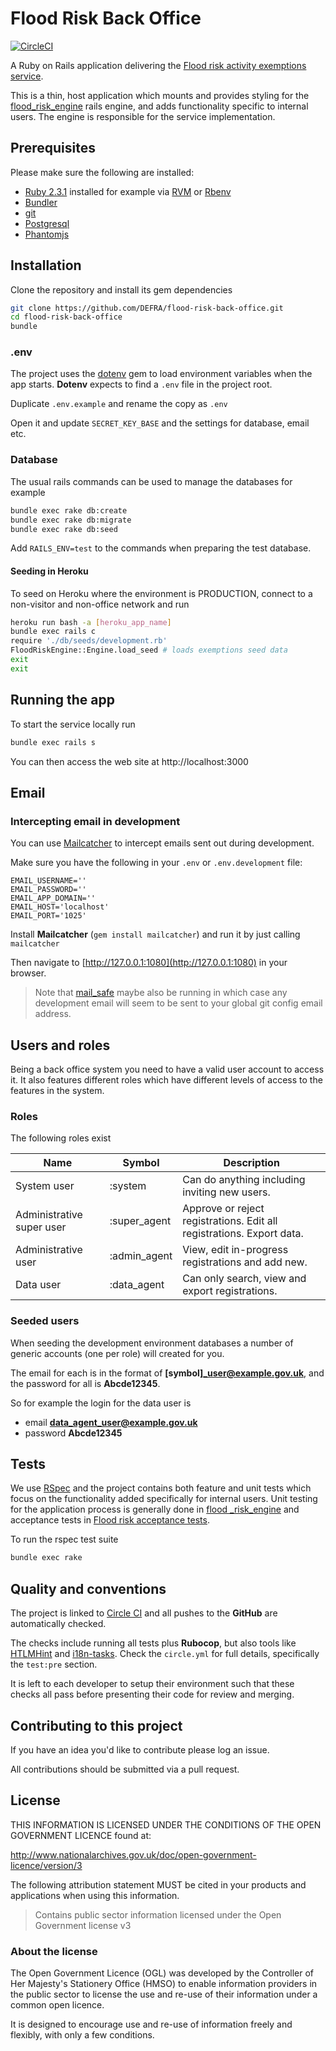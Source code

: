 # Flood Risk Back Office

[![CircleCI](https://circleci.com/gh/DEFRA/flood-risk-back-office.svg?style=svg&circle-token=690d1e5fe311a8bbc2b80af8bb70a0d0876b072e)](https://circleci.com/gh/DEFRA/flood-risk-back-office)

A Ruby on Rails application delivering the [Flood risk activity exemptions service](https://register-flood-risk-exemption.service.gov.uk).

This is a thin, host application which mounts and provides styling for the [flood_risk_engine](https://github.com/DEFRA/flood-risk-engine) rails engine, and adds functionality specific to internal users. The engine is responsible for the service implementation.

## Prerequisites

Please make sure the following are installed:

- [Ruby 2.3.1](https://www.ruby-lang.org) installed for example via [RVM](https://rvm.io) or [Rbenv](https://github.com/sstephenson/rbenv/blob/master/README.md)
- [Bundler](http://bundler.io/)
- [git](https://git-scm.com/book/en/v2/Getting-Started-Installing-Git)
- [Postgresql](http://www.postgresql.org/download)
- [Phantomjs](https://github.com/teampoltergeist/poltergeist#installing-phantomjs)

## Installation

Clone the repository and install its gem dependencies

```bash
git clone https://github.com/DEFRA/flood-risk-back-office.git
cd flood-risk-back-office
bundle
```

### .env

The project uses the [dotenv](https://github.com/bkeepers/dotenv) gem to load environment variables when the app starts. **Dotenv** expects to find a `.env` file in the project root.

Duplicate `.env.example` and rename the copy as `.env`

Open it and update `SECRET_KEY_BASE` and the settings for database, email etc.

### Database

The usual rails commands can be used to manage the databases for example

```bash
bundle exec rake db:create
bundle exec rake db:migrate
bundle exec rake db:seed
```

Add `RAILS_ENV=test` to the commands when preparing the test database.

#### Seeding in Heroku

To seed on Heroku where the environment is PRODUCTION, connect to a non-visitor and non-office network and run

```bash
heroku run bash -a [heroku_app_name]
bundle exec rails c
require './db/seeds/development.rb'
FloodRiskEngine::Engine.load_seed # loads exemptions seed data
exit
exit
```

## Running the app

To start the service locally run

```bash
bundle exec rails s
```

You can then access the web site at http://localhost:3000

## Email

### Intercepting email in development

You can use [Mailcatcher](https://mailcatcher.me/) to intercept emails sent out during development.

Make sure you have the following in your `.env` or `.env.development` file:

    EMAIL_USERNAME=''
    EMAIL_PASSWORD=''
    EMAIL_APP_DOMAIN=''
    EMAIL_HOST='localhost'
    EMAIL_PORT='1025'

Install **Mailcatcher** (`gem install mailcatcher`) and run it by just calling `mailcatcher`

Then navigate to [http://127.0.0.1:1080](http://127.0.0.1:1080) in your browser.

> Note that [mail_safe](https://github.com/myronmarston/mail_safe) maybe also be running in which case any development email will seem to be sent to your global git config email address.

## Users and roles

Being a back office system you need to have a valid user account to access it. It also features different roles which have different levels of access to the features in the system.

### Roles

The following roles exist

| Name                       | Symbol       | Description  |
|----------------------------|--------------|---|
| System user                | :system      | Can do anything including inviting new users. |
| Administrative super user  | :super_agent | Approve or reject registrations. Edit all registrations. Export data. |
| Administrative user        | :admin_agent | View, edit in-progress registrations and add new. |
| Data user                  | :data_agent  | Can only search, view and export registrations. |

### Seeded users

When seeding the development environment databases a number of generic accounts (one per role) will created for you.

The email for each is in the format of **[symbol]_user@example.gov.uk**, and the password for all is **Abcde12345**.

So for example the login for the data user is

- email **data_agent_user@example.gov.uk**
- password **Abcde12345**

## Tests

We use [RSpec](http://rspec.info/) and the project contains both feature and unit tests which focus on the functionality added specifically for internal users. Unit testing for the application process is generally done in [flood _risk_engine](https://github.com/DEFRA/flood-risk-engine) and acceptance tests in [Flood risk acceptance tests](https://github.com/DEFRA/flood-risk-acceptance-tests).

To run the rspec test suite

```bash
bundle exec rake
```

## Quality and conventions

The project is linked to [Circle CI](https://circleci.com/gh/DEFRA/flood-risk-back-office) and all pushes to the **GitHub** are automatically checked.

The checks include running all tests plus **Rubocop**, but also tools like [HTLMHint](https://github.com/yaniswang/HTMLHint) and [i18n-tasks](https://github.com/glebm/i18n-tasks). Check the `circle.yml` for full details, specifically the `test:pre` section.

It is left to each developer to setup their environment such that these checks all pass before presenting their code for review and merging.

## Contributing to this project

If you have an idea you'd like to contribute please log an issue.

All contributions should be submitted via a pull request.

## License

THIS INFORMATION IS LICENSED UNDER THE CONDITIONS OF THE OPEN GOVERNMENT LICENCE found at:

http://www.nationalarchives.gov.uk/doc/open-government-licence/version/3

The following attribution statement MUST be cited in your products and applications when using this information.

> Contains public sector information licensed under the Open Government license v3

### About the license

The Open Government Licence (OGL) was developed by the Controller of Her Majesty's Stationery Office (HMSO) to enable information providers in the public sector to license the use and re-use of their information under a common open licence.

It is designed to encourage use and re-use of information freely and flexibly, with only a few conditions.
